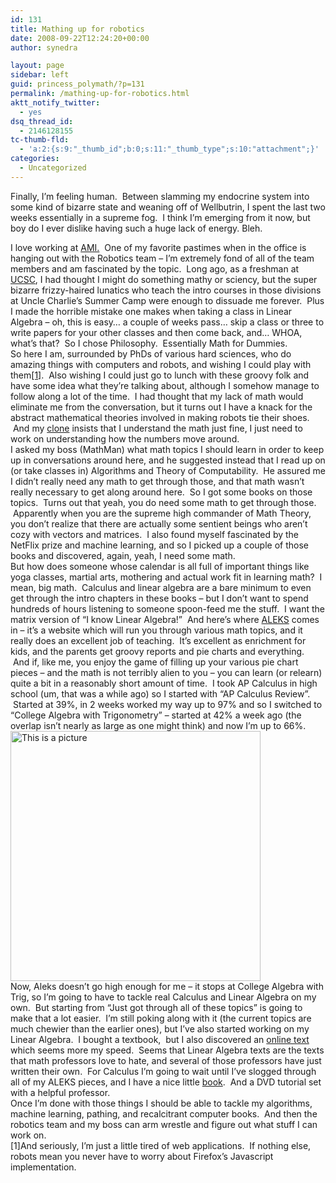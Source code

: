 ```yaml
---
id: 131
title: Mathing up for robotics
date: 2008-09-22T12:24:20+00:00
author: synedra

layout: page
sidebar: left
guid: princess_polymath/?p=131
permalink: /mathing-up-for-robotics.html
aktt_notify_twitter:
  - yes
dsq_thread_id:
  - 2146128155
tc-thumb-fld:
  - 'a:2:{s:9:"_thumb_id";b:0;s:11:"_thumb_type";s:10:"attachment";}'
categories:
  - Uncategorized
---
```

Finally, I&#8217;m feeling human.  Between slamming my endocrine system into some kind of bizarre state and weaning off of Wellbutrin, I spent the last two weeks essentially in a supreme fog.  I think I&#8217;m emerging from it now, but boy do I ever dislike having such a huge lack of energy. Bleh. 

<div>
</div>

<div>
  I love working at <a href="http://www.appliedminds.com">AMI.</a>  One of my favorite pastimes when in the office is hanging out with the Robotics team &#8211; I&#8217;m extremely fond of all of the team members and am fascinated by the topic.  Long ago, as a freshman at <a href="http://www.ucsc.edu">UCSC</a>, I had thought I might do something mathy or sciency, but the super bizarre frizzy-haired lunatics who teach the intro courses in those divisions at Uncle Charlie&#8217;s Summer Camp were enough to dissuade me forever.  Plus I made the horrible mistake one makes when taking a class in Linear Algebra &#8211; oh, this is easy&#8230; a couple of weeks pass&#8230; skip a class or three to write papers for your other classes and then come back, and&#8230; WHOA, what&#8217;s that?  So I chose Philosophy.  Essentially Math for Dummies.  
</div>

<div>
</div>

<div>
  So here I am, surrounded by PhDs of various hard sciences, who do amazing things with computers and robots, and wishing I could play with them<a href="#1">[1]</a>.  Also wishing I could just go to lunch with these groovy folk and have some idea what they&#8217;re talking about, although I somehow manage to follow along a lot of the time.  I had thought that my lack of math would eliminate me from the conversation, but it turns out I have a knack for the abstract mathematical theories involved in making robots tie their shoes.  And my <a href="http://www.kjerstin.com">clone</a> insists that I understand the math just fine, I just need to work on understanding how the numbers move around.
</div>

<div>
</div>

<div>
  I asked my boss (MathMan) what math topics I should learn in order to keep up in conversations around here, and he suggested instead that I read up on (or take classes in) Algorithms and Theory of Computability.  He assured me I didn&#8217;t really need any math to get through those, and that math wasn&#8217;t really necessary to get along around here.  So I got some books on those topics.  Turns out that yeah, you do need some math to get through those.  Apparently when you are the supreme high commander of Math Theory, you don&#8217;t realize that there are actually some sentient beings who aren&#8217;t cozy with vectors and matrices.  I also found myself fascinated by the NetFlix prize and machine learning, and so I picked up a couple of those books and discovered, again, yeah, I need some math.
</div>

<div>
</div>

<div>
  But how does someone whose calendar is all full of important things like yoga classes, martial arts, mothering and actual work fit in learning math?  I mean, big math.  Calculus and linear algebra are a bare minimum to even get through the intro chapters in these books &#8211; but I don&#8217;t want to spend hundreds of hours listening to someone spoon-feed me the stuff.  I want the matrix version of &#8220;I know Linear Algebra!&#8221;  And here&#8217;s where <a href="http://www.aleks.com">ALEKS</a> comes in &#8211; it&#8217;s a website which will run you through various math topics, and it really does an excellent job of teaching.  It&#8217;s excellent as enrichment for kids, and the parents get groovy reports and pie charts and everything.  And if, like me, you enjoy the game of filling up your various pie chart pieces &#8211; and the math is not terribly alien to you &#8211; you can learn (or relearn) quite a bit in a reasonably short amount of time.  I took AP Calculus in high school (um, that was a while ago) so I started with &#8220;AP Calculus Review&#8221;.  Started at 39%, in 2 weeks worked my way up to 97% and so I switched to &#8220;College Algebra with Trigonometry&#8221; &#8211; started at 42% a week ago (the overlap isn&#8217;t nearly as large as one might think) and now I&#8217;m up to 66%.
</div>

<div>
</div>

<div>
  <span class="mt-enclosure mt-enclosure-image" style="display: inline;"><img alt="This is a picture" alt="iChat Image(1592128026).jpeg" src="princess_polymath/images/iChat%20Image%281592128026%29.jpeg" width="400" class="mt-image-none" style="" /></span>
</div>

<div>
  Now, Aleks doesn&#8217;t go high enough for me &#8211; it stops at College Algebra with Trig, so I&#8217;m going to have to tackle real Calculus and Linear Algebra on my own.  But starting from &#8220;Just got through all of these topics&#8221; is going to make that a lot easier.  I&#8217;m still poking along with it (the current topics are much chewier than the earlier ones), but I&#8217;ve also started working on my Linear Algebra.  I bought a textbook,  but I also discovered an <a href="http://joshua.smcvt.edu/linearalgebra/">online text</a> which seems more my speed.  Seems that Linear Algebra texts are the texts that math professors love to hate, and several of those professors have just written their own.  For Calculus I&#8217;m going to wait until I&#8217;ve slogged through all of my ALEKS pieces, and I have a nice little <a href="http://www.amazon.com/Calculus-Analytic-Geometry-8th-Larson/dp/061850298X/ref=pd_bbs_sr_1?ie=UTF8&s=books&qid=1222116683&sr=8-1">book</a>.  And a DVD tutorial set with a helpful professor.
</div>

<div>
</div>

<div>
  Once I&#8217;m done with those things I should be able to tackle my algorithms, machine learning, pathing, and recalcitrant computer books.  And then the robotics team and my boss can arm wrestle and figure out what stuff I can work on.
</div>

<div>
</div>

<div>
  <a name="1"></a>[1]And seriously, I&#8217;m just a little tired of web applications.  If nothing else, robots mean you never have to worry about Firefox&#8217;s Javascript implementation.  
</div>